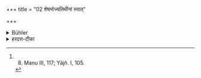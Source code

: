 +++
title = "02 शेषभोज्यतिथीनां स्यात्"

+++

<details><summary>Bühler</summary>

2. He shall eat after his guests. [^1] 


[^1]:  8. Manu III, 117; Yājñ. I, 105.
</details>

<details><summary>हरदत्त-टीका</summary>

## सूत्रम्
शेषभोज्यतिथीनां स्यात् ॥ २ ॥  
## टिप्पनी
'अतिथीनेवाग्रे भोजये (२.४.११.)दित्येव सिद्धे वचनमिदं प्रमादाद्यन्न दत्तमतिथये, तन्न भुञ्जीतेत्येवमर्थम् ॥ २ ॥
</details>
